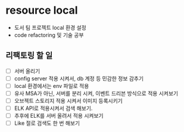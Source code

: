 # resource local

- 도서 팀 프로젝트 local 환경 설정
- code refactoring 및 기술 공부


## 리팩토링 할 일

- [ ] 서버 올리기
- [ ] config server 적용 시켜서, db 계정 등 민감한 정보 감추기
- [ ] local 환경에서는 env 파일로 적용
- [ ] 유사 MSA가 아닌, 서버를 분리 시켜, 이벤트 드리븐 방식으로 적용 시켜보기
- [ ] 오브젝트 스토리지 적용 시켜서 이미지 등록시키기
- [ ] ELK API로 적용시켜서 검색 해보기.
- [ ] 추후에 ELK를 서버 올려서 적용 시켜보기
- [ ] Like 절로 검색도 한 번 해보기